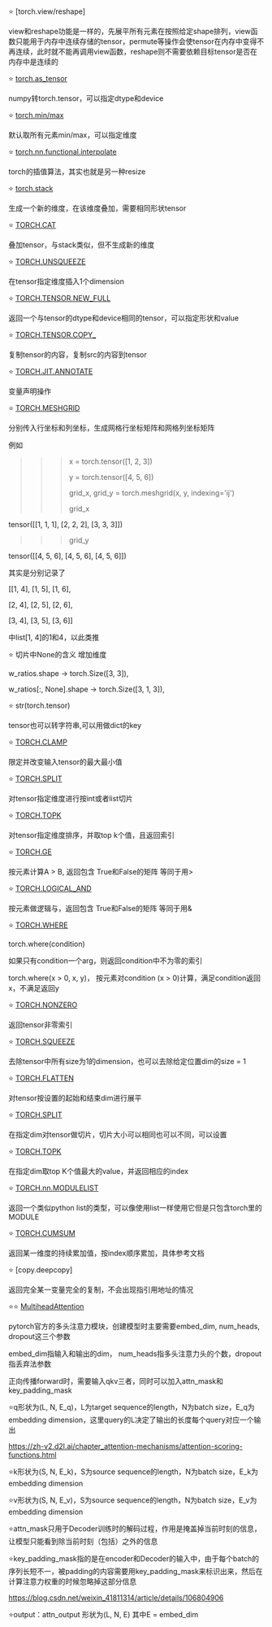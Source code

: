 ⭐ [torch.view/reshape]

view和reshape功能是一样的，先展平所有元素在按照给定shape排列，view函数只能用于内存中连续存储的tensor，permute等操作会使tensor在内存中变得不再连续，此时就不能再调用view函数，reshape则不需要依赖目标tensor是否在内存中是连续的

⭐ [torch.as_tensor](https://pytorch.org/docs/stable/generated/torch.as_tensor.html?highlight=torch%20as_tensor#torch.as_tensor)

numpy转torch.tensor，可以指定dtype和device

⭐ [torch.min/max](https://pytorch.org/docs/stable/generated/torch.min.html?highlight=torch%20min#torch.min)

默认取所有元素min/max，可以指定维度

⭐ [torch.nn.functional.interpolate](https://pytorch.org/docs/stable/generated/torch.nn.functional.interpolate.html?highlight=torch%20nn%20functional%20interpolate#torch.nn.functional.interpolate)

torch的插值算法，其实也就是另一种resize

⭐ [torch.stack](https://pytorch.org/docs/stable/generated/torch.stack.html?highlight=torch%20stack#torch.stack)

生成一个新的维度，在该维度叠加，需要相同形状tensor

⭐ [TORCH.CAT](https://pytorch.org/docs/stable/generated/torch.cat.html?highlight=torch%20cat#torch.cat)

叠加tensor，与stack类似，但不生成新的维度

⭐ [TORCH.UNSQUEEZE](https://pytorch.org/docs/stable/generated/torch.unsqueeze.html#torch.unsqueeze)

在tensor指定维度插入1个dimension

⭐ [TORCH.TENSOR.NEW_FULL](https://pytorch.org/docs/stable/generated/torch.Tensor.new_full.html?highlight=new_full#torch.Tensor.new_full)

返回一个与tensor的dtype和device相同的tensor，可以指定形状和value

⭐ [TORCH.TENSOR.COPY_](https://pytorch.org/docs/stable/generated/torch.Tensor.copy_.html?highlight=copy_#torch.Tensor.copy_)

复制tensor的内容，复制src的内容到tensor

⭐ [TORCH.JIT.ANNOTATE](https://pytorch.org/docs/stable/generated/torch.jit.annotate.html?highlight=torch%20jit%20annotate#torch.jit.annotate)

变量声明操作

⭐ [TORCH.MESHGRID](https://pytorch.org/docs/stable/generated/torch.meshgrid.html?highlight=torch%20meshgrid#torch.meshgrid)

分别传入行坐标和列坐标，生成网格行坐标矩阵和网格列坐标矩阵

例如
>>> x = torch.tensor([1, 2, 3])
>>> 
>>> y = torch.tensor([4, 5, 6])
>>> 
>>> grid_x, grid_y = torch.meshgrid(x, y, indexing='ij')
>>> 
>>> grid_x
>>> 
tensor([[1, 1, 1],
        [2, 2, 2],
        [3, 3, 3]])
>>> grid_y
>>> 
tensor([[4, 5, 6],
        [4, 5, 6],
        [4, 5, 6]])
        
其实是分别记录了

[[1, 4], [1, 5], [1, 6],

[2, 4], [2, 5], [2, 6],

[3, 4], [3, 5], [3, 6]]

中list[1, 4]的1和4，以此类推

⭐ 切片中None的含义 增加维度

w_ratios.shape       ->     torch.Size([3, 3]),

w_ratios[:, None].shape   ->  torch.Size([3, 1, 3]),

⭐ str(torch.tensor)

tensor也可以转字符串,可以用做dict的key

⭐ [TORCH.CLAMP](https://pytorch.org/docs/stable/generated/torch.clamp.html#torch-clamp)

限定并改变输入tensor的最大最小值

⭐ [TORCH.SPLIT](https://pytorch.org/docs/stable/generated/torch.split.html#torch.split)

对tensor指定维度进行按int或者list切片

⭐ [TORCH.TOPK](https://pytorch.org/docs/stable/generated/torch.topk.html#torch.topk)

对tensor指定维度排序，并取top k个值，且返回索引

⭐ [TORCH.GE](https://pytorch.org/docs/stable/generated/torch.ge.html?highlight=torch%20ge#torch.ge)

按元素计算A > B, 返回包含 True和False的矩阵  等同于用>

⭐ [TORCH.LOGICAL_AND](https://pytorch.org/docs/stable/generated/torch.logical_and.html?highlight=torch%20logical_and#torch.logical_and)

按元素做逻辑与，返回包含 True和False的矩阵    等同于用&

⭐ [TORCH.WHERE](https://pytorch.org/docs/stable/generated/torch.where.html?highlight=torch%20where#torch.where)

torch.where(condition)

如果只有condition一个arg，则返回condition中不为零的索引

torch.where(x > 0, x, y)， 按元素对condition (x > 0)计算，满足condition返回x，不满足返回y

⭐ [TORCH.NONZERO](https://pytorch.org/docs/stable/generated/torch.nonzero.html#torch.nonzero)

返回tensor非零索引

⭐ [TORCH.SQUEEZE](https://pytorch.org/docs/stable/generated/torch.squeeze.html?highlight=squeeze#torch.squeeze)

去除tensor中所有size为1的dimension，也可以去除给定位置dim的size = 1

⭐ [TORCH.FLATTEN](https://pytorch.org/docs/stable/generated/torch.flatten.html?highlight=flatten#torch.flatten)

对tensor按设置的起始和结束dim进行展平

⭐ [TORCH.SPLIT](https://pytorch.org/docs/stable/generated/torch.split.html#torch.split)

在指定dim对tensor做切片，切片大小可以相同也可以不同，可以设置

⭐ [TORCH.TOPK](https://pytorch.org/docs/stable/generated/torch.topk.html#torch.topk)

在指定dim取top K个值最大的value，并返回相应的index

⭐ [TORCH.nn.MODULELIST](https://pytorch.org/docs/stable/generated/torch.nn.ModuleList.html?highlight=modulelist#torch.nn.ModuleList)

返回一个类似python list的类型，可以像使用list一样使用它但是只包含torch里的MODULE

⭐ [TORCH.CUMSUM](https://pytorch.org/docs/stable/generated/torch.cumsum.html#torch.cumsum)

返回某一维度的持续累加值，按index顺序累加，具体参考文档

⭐ [copy.deepcopy]

返回完全某一变量完全的复制，不会出现指引用地址的情况

⭐⭐ [MultiheadAttention](https://pytorch.org/docs/stable/generated/torch.nn.MultiheadAttention.html?highlight=multiheadattention#torch.nn.MultiheadAttention)

pytorch官方的多头注意力模块，创建模型时主要需要embed_dim, num_heads, dropout这三个参数

embed_dim指输入和输出的dim， num_heads指多头注意力头的个数，dropout指丢弃法参数

正向传播forward时，需要输入qkv三者，同时可以加入attn_mask和key_padding_mask

⭐q形状为(L, N, E_q)，L为target sequence的length，N为batch size，E_q为embedding dimension，这里query的L决定了输出的长度每个query对应一个输出

https://zh-v2.d2l.ai/chapter_attention-mechanisms/attention-scoring-functions.html

⭐k形状为(S, N, E_k)，S为source sequence的length，N为batch size，E_k为embedding dimension 

⭐v形状为(S, N, E_v)，S为source sequence的length，N为batch size，E_v为embedding dimension 

⭐attn_mask只用于Decoder训练时的解码过程，作用是掩盖掉当前时刻的信息，让模型只能看到除当前时刻（包括）之外的信息

⭐key_padding_mask指的是在encoder和Decoder的输入中，由于每个batch的序列长短不一，被padding的内容需要用key_padding_mask来标识出来，然后在计算注意力权重的时候忽略掉这部分信息

https://blog.csdn.net/weixin_41811314/article/details/106804906

⭐output：attn_output 形状为(L, N, E) 其中E = embed_dim


